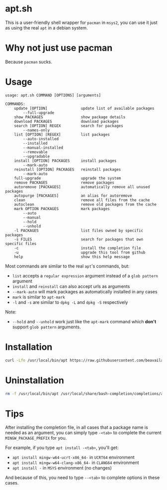 # apt.sh
This is a user-friendly shell wrapper for `pacman` in `msys2`, you can use it just as using the real `apt` in a debian system.

# Why not just use pacman
Because `pacman` sucks.

# Usage
```
usage: apt.sh COMMAND [OPTIONS] [arguments]

COMMANDS:
    update [OPTION]               update list of available packages
        --full-upgrade
    show PACKAGES                 show package details
    download PACKAGES             download packages
    search [OPTION] REGEX         search for packages
        --names-only
    list [OPTION] [REGEX]         list packages
        --auto-installed
        --installed
        --manual-installed
        --removable
        --upgradable
    install [OPTION] PACKAGES     install packages
        --mark-auto
    reinstall [OPTION] PACKAGES   reinstall packages
        --mark-auto
    full-upgrade                  upgrade the system
    remove PACKAGES               remove packages
    autoremove [PACKAGES]         automatically remove all unused packages
    autopurge [PACKAGES]          an alias for autoremove
    clean                         remove all files from the cache
    autoclean                     remove old packages from the cache
    mark OPTION PACKAGES          mark packages
        --auto
        --manual
        --hold
        --unhold
    -l PACKAGES                   list files owned by specific packages
    -s FILES                      search for packages that own specific files
    -c                            install the completion file
    -u                            upgrade this tool from github
    help                          show this help message
```
Most commands are similar to the real `apt`'s commands, but:
- `list` accepts a `regular expression` argument instead of a `glob pattern` argument
- `install` and `reinstall` can also accept urls as arguments
- `--mark-auto` will mark packages as automatically installed in any cases
- `mark` is similar to `apt-mark`
- `-l` and `-s` are similar to `dpkg -L` and `dpkg -S` respectively

Note:
- `--hold` and `--unhold` work just like the `apt-mark` command which **don't** support `glob pattern` arguments.

# Installation
```bash
curl -Lfo /usr/local/bin/apt https://raw.githubusercontent.com/beavailable/apt.sh/main/apt.sh
```

# Uninstallation
```bash
rm -f /usr/local/bin/apt /usr/local/share/bash-completion/completions/apt
```

# Tips
After installing the completion file, in all cases that a package name is needed as an argument, you can simply type `-<tab>` to complete the current `MINGW_PACKAGE_PREFIX` for you.

For example, if you type `apt install -<tab>`, you'll get:
- `apt install mingw-w64-ucrt-x86_64-` in `UCRT64` environment
- `apt install mingw-w64-clang-x86_64-` in `CLANG64` environment
- `apt install -` in `MSYS` environment (no changes)

And because of this, you need to type `--<tab>` to complete options in these cases.
